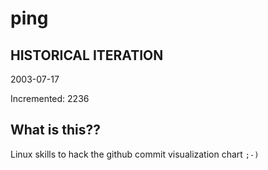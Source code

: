 # ping

## HISTORICAL ITERATION
2003-07-17

Incremented: 2236

## What is this?? 
Linux skills to hack the github commit visualization chart `;-)`
